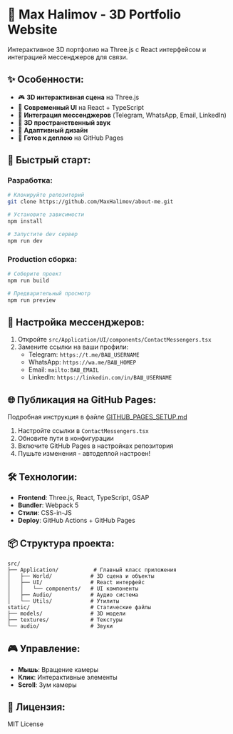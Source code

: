# 🎨 Max Halimov - 3D Portfolio Website

Интерактивное 3D портфолио на Three.js с React интерфейсом и интеграцией мессенджеров для связи.

## ✨ Особенности:

- 🎮 **3D интерактивная сцена** на Three.js
- 📱 **Современный UI** на React + TypeScript  
- 💬 **Интеграция мессенджеров** (Telegram, WhatsApp, Email, LinkedIn)
- 🎵 **3D пространственный звук**
- 📱 **Адаптивный дизайн**
- 🚀 **Готов к деплою** на GitHub Pages

## 🚀 Быстрый старт:

### Разработка:
```bash
# Клонируйте репозиторий
git clone https://github.com/MaxHalimov/about-me.git

# Установите зависимости
npm install

# Запустите dev сервер
npm run dev
```

### Production сборка:
```bash
# Соберите проект
npm run build

# Предварительный просмотр
npm run preview
```

## 📱 Настройка мессенджеров:

1. Откройте `src/Application/UI/components/ContactMessengers.tsx`
2. Замените ссылки на ваши профили:
   - Telegram: `https://t.me/ВАШ_USERNAME`
   - WhatsApp: `https://wa.me/ВАШ_НОМЕР`
   - Email: `mailto:ВАШ_EMAIL`
   - LinkedIn: `https://linkedin.com/in/ВАШ_USERNAME`

## 🌐 Публикация на GitHub Pages:

Подробная инструкция в файле [GITHUB_PAGES_SETUP.md](./GITHUB_PAGES_SETUP.md)

1. Настройте ссылки в `ContactMessengers.tsx`
2. Обновите пути в конфигурации
3. Включите GitHub Pages в настройках репозитория
4. Пушьте изменения - автодеплой настроен!

## 🛠 Технологии:

- **Frontend**: Three.js, React, TypeScript, GSAP
- **Bundler**: Webpack 5
- **Стили**: CSS-in-JS
- **Deploy**: GitHub Actions + GitHub Pages

## 📦 Структура проекта:

```
src/
├── Application/           # Главный класс приложения
│   ├── World/            # 3D сцена и объекты
│   ├── UI/               # React интерфейс
│   │   └── components/   # UI компоненты
│   ├── Audio/            # Аудио система
│   └── Utils/            # Утилиты
static/                   # Статические файлы
├── models/               # 3D модели
├── textures/             # Текстуры
└── audio/                # Звуки
```

## 🎮 Управление:

- **Мышь**: Вращение камеры
- **Клик**: Интерактивные элементы
- **Scroll**: Зум камеры

## 📝 Лицензия:

MIT License

